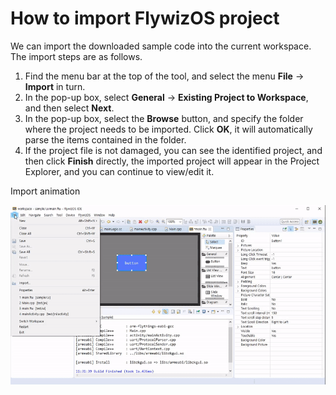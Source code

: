 # How to import FlywizOS project
We can import the downloaded sample code into the current workspace.  
The import steps are as follows.

1. Find the menu bar at the top of the tool, and select the menu **File** -> **Import** in turn.
2. In the pop-up box, select **General** -> **Existing Project to Workspace**, and then select **Next**. 
3. In the pop-up box, select the **Browse** button, and specify the folder where the project needs to be imported. Click **OK**, it will automatically parse the items contained in the folder.
4. If the project file is not damaged, you can see the identified project, and then click **Finish** directly, the imported project will appear in the Project Explorer, and you can continue to view/edit it.

Import animation  

![](assets/ide/import_project.gif)